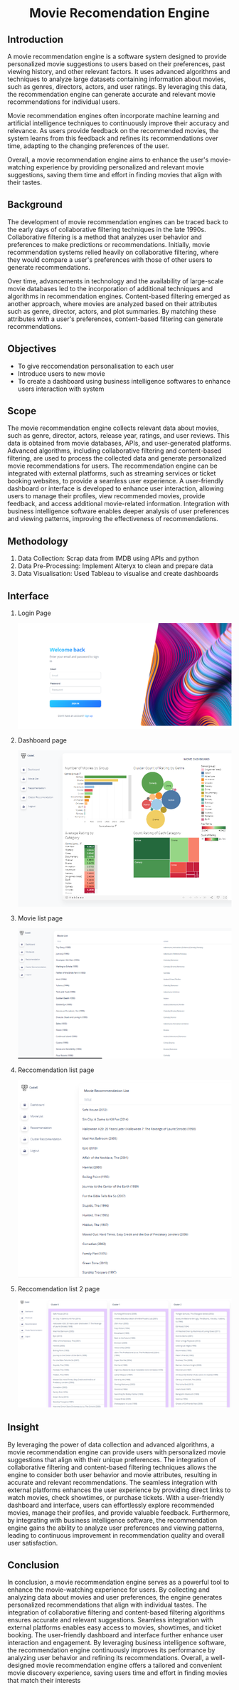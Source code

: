 
<h1 align='center'>Movie Recomendation Engine</h1>

## Introduction
A movie recommendation engine is a software system designed to provide personalized movie suggestions to users based on their preferences, past viewing history, and other relevant factors. It uses advanced algorithms and techniques to analyze large datasets containing information about movies, such as genres, directors, actors, and user ratings. By leveraging this data, the recommendation engine can generate accurate and relevant movie recommendations for individual users.

Movie recommendation engines often incorporate machine learning and artificial intelligence techniques to continuously improve their accuracy and relevance. As users provide feedback on the recommended movies, the system learns from this feedback and refines its recommendations over time, adapting to the changing preferences of the user.

Overall, a movie recommendation engine aims to enhance the user's movie-watching experience by providing personalized and relevant movie suggestions, saving them time and effort in finding movies that align with their tastes.

## Background
The development of movie recommendation engines can be traced back to the early days of collaborative filtering techniques in the late 1990s. Collaborative filtering is a method that analyzes user behavior and preferences to make predictions or recommendations. Initially, movie recommendation systems relied heavily on collaborative filtering, where they would compare a user's preferences with those of other users to generate recommendations.

Over time, advancements in technology and the availability of large-scale movie databases led to the incorporation of additional techniques and algorithms in recommendation engines. Content-based filtering emerged as another approach, where movies are analyzed based on their attributes such as genre, director, actors, and plot summaries. By matching these attributes with a user's preferences, content-based filtering can generate recommendations.

## Objectives
- To give reccomendation personalisation to each user 
- Introduce users to new movie
- To create a dashboard using business intelligence softwares to enhance users interaction with system

## Scope
The movie recommendation engine collects relevant data about movies, such as genre, director, actors, release year, ratings, and user reviews. This data is obtained from movie databases, APIs, and user-generated platforms. Advanced algorithms, including collaborative filtering and content-based filtering, are used to process the collected data and generate personalized movie recommendations for users. The recommendation engine can be integrated with external platforms, such as streaming services or ticket booking websites, to provide a seamless user experience. A user-friendly dashboard or interface is developed to enhance user interaction, allowing users to manage their profiles, view recommended movies, provide feedback, and access additional movie-related information. Integration with business intelligence software enables deeper analysis of user preferences and viewing patterns, improving the effectiveness of recommendations.

## Methodology
1. Data Collection: Scrap data from IMDB using APIs and python
2. Data Pre-Processing: Implement Alteryx to clean and prepare data
3. Data Visualisation: Used Tableau to visualise and create dashboards

## Interface
1. Login Page
   
    ![Alt text](image-4.png)

2. Dashboard page

    ![Alt text](image.png)

4. Movie list page

   ![Alt text](image-1.png)

6. Reccomendation list page

   ![Alt text](image-2.png)

8. Reccomendation list 2 page

   ![Alt text](image-3.png)

## Insight
By leveraging the power of data collection and advanced algorithms, a movie recommendation engine can provide users with personalized movie suggestions that align with their unique preferences. The integration of collaborative filtering and content-based filtering techniques allows the engine to consider both user behavior and movie attributes, resulting in accurate and relevant recommendations. The seamless integration with external platforms enhances the user experience by providing direct links to watch movies, check showtimes, or purchase tickets. With a user-friendly dashboard and interface, users can effortlessly explore recommended movies, manage their profiles, and provide valuable feedback. Furthermore, by integrating with business intelligence software, the recommendation engine gains the ability to analyze user preferences and viewing patterns, leading to continuous improvement in recommendation quality and overall user satisfaction.

## Conclusion
In conclusion, a movie recommendation engine serves as a powerful tool to enhance the movie-watching experience for users. By collecting and analyzing data about movies and user preferences, the engine generates personalized recommendations that align with individual tastes. The integration of collaborative filtering and content-based filtering algorithms ensures accurate and relevant suggestions. Seamless integration with external platforms enables easy access to movies, showtimes, and ticket booking. The user-friendly dashboard and interface further enhance user interaction and engagement. By leveraging business intelligence software, the recommendation engine continuously improves its performance by analyzing user behavior and refining its recommendations. Overall, a well-designed movie recommendation engine offers a tailored and convenient movie discovery experience, saving users time and effort in finding movies that match their interests
